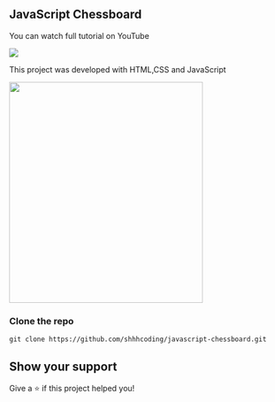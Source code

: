 ## JavaScript Chessboard
You can watch full tutorial on YouTube
<p align="left">
  <a href="https://www.youtube.com/watch?v=PILJsbq0zhs"><img src="https://img.shields.io/badge/YouTube-%23FF0000.svg?style=for-the-badge&logo=YouTube&logoColor=white"/></a>
</p>

This project was developed with HTML,CSS and JavaScript

<img src="/chessboard.PNG" width="350" height="400">

### Clone the repo

```shell
git clone https://github.com/shhhcoding/javascript-chessboard.git
```

## Show your support

Give a ⭐️ if this project helped you!
